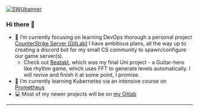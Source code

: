 [![SWUbanner]][SWUdocs]

[SWUbanner]:
https://raw.githubusercontent.com/vshymanskyy/StandWithUkraine/main/banner-personal-page.svg
[SWUdocs]:
https://github.com/vshymanskyy/StandWithUkraine/blob/main/docs/README.md

### Hi there 👋

- 🔭 I’m currently focusing on learning DevOps thorough a personal project [CounterStrike Server (GitLab)](
  https://gitlab.com/DarkXylese/counterstrike-server) I have ambitious plans, all the way up to creating a discord bot for my small CS community to spawn/configure our game server(s).
  - Check out [Beatakt](
  https://github.com/dankxylese/Beatakt), which was my final Uni project - a Guitar-hero like rhythm game, which uses FFT to generate levels automatically. I will revive and finish it at some point, I promise.
- 🌱 I’m currently learning Kubernetes via an intensive course on [Prometheus](https://prometheus.org.ua/prometheus-plus/devops_and_kubernetes/)
- 💻 Most of my newer projects will be on [my Gitlab](https://gitlab.com/DarkXylese)
---
